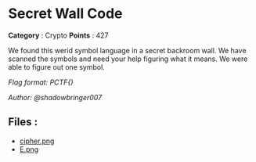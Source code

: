 # Secret Wall Code

**Category** : Crypto
**Points** : 427

We found this werid symbol language in a secret backroom wall. We have scanned the symbols and need your help figuring what it means. We were able to figure out one symbol.

*Flag format: PCTF{}*

*Author: @shadowbringer007*

## Files : 
 - [cipher.png](./cipher.png)
 - [E.png](./E.png)


